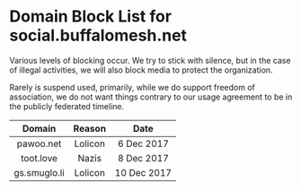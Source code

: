 # Domain Block List for social.buffalomesh.net

Various levels of blocking occur.  We try to stick with silence, but in the case of illegal activities, we will also block media to protect the organization.

Rarely is suspend used, primarily, while we do support freedom of association, we do not want things contrary to our usage agreement to be in the publicly federated timeline.

| Domain      | Reason           | Date  |
|:-------------:|:-------------:|:-----:|
| pawoo.net      | Lolicon | 6 Dec 2017 |
| toot.love      | Nazis      |   8 Dec 2017 |
| gs.smuglo.li | Lolicon      |    10 Dec 2017 |
